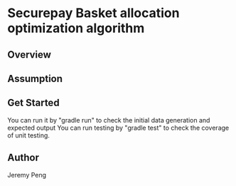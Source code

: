 # Securepay Basket allocation optimization algorithm

## Overview


## Assumption


## Get Started
You can run it by "gradle run" to check the initial data generation and expected output
You can run testing by "gradle test" to check the coverage of unit testing.

## Author
Jeremy Peng